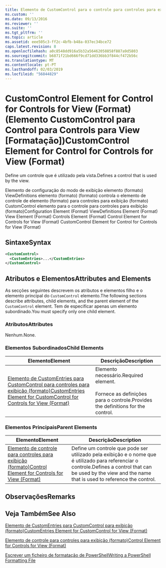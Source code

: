 ```yaml
---
title: Elemento de CustomControl para o controle para controles para exibição (formato) | Documentos da Microsoft
ms.custom: ''
ms.date: 09/13/2016
ms.reviewer: ''
ms.suite: ''
ms.tgt_pltfrm: ''
ms.topic: article
ms.assetid: eee505c3-ff2c-4bfb-b48a-037ec34bce72
caps.latest.revision: 8
ms.openlocfilehash: a0c8548dd916a5b32a56462058858f887a9d5803
ms.sourcegitcommit: b6871f21bd666f9cd71dd336bb3f844cf472b56c
ms.translationtype: MT
ms.contentlocale: pt-PT
ms.lasthandoff: 02/03/2019
ms.locfileid: "56844829"
---
```

# <a name="customcontrol-element-for-control-for-controls-for-view-format"></a><span data-ttu-id="95c3d-102">CustomControl Element for Control for Controls for View (Format) (Elemento CustomControl para Control para Controls para View [Formatação])</span><span class="sxs-lookup"><span data-stu-id="95c3d-102">CustomControl Element for Control for Controls for View (Format)</span></span>

<span data-ttu-id="95c3d-103">Define um controle que é utilizado pela vista.</span><span class="sxs-lookup"><span data-stu-id="95c3d-103">Defines a control that is used by the view.</span></span>

<span data-ttu-id="95c3d-104">Elemento de configuração do modo de exibição elemento (formato) ViewDefinitions elemento (formato) (formato) controla o elemento de controle de elemento (formato) para controles para exibição (formato) CustomControl elemento para o controle para controles para exibição (formato)</span><span class="sxs-lookup"><span data-stu-id="95c3d-104">Configuration Element (Format) ViewDefinitions Element (Format) View Element (Format) Controls Element (Format) Control Element for Controls for View (Format) CustomControl Element for Control for Controls for View (Format)</span></span>

## <a name="syntax"></a><span data-ttu-id="95c3d-105">Sintaxe</span><span class="sxs-lookup"><span data-stu-id="95c3d-105">Syntax</span></span>

```xml
<CustomControl>
  <CustomEntries>...</CustomEntries>
</CustomControl>
```

## <a name="attributes-and-elements"></a><span data-ttu-id="95c3d-106">Atributos e Elementos</span><span class="sxs-lookup"><span data-stu-id="95c3d-106">Attributes and Elements</span></span>

<span data-ttu-id="95c3d-107">As secções seguintes descrevem os atributos e elementos filho e o elemento principal do `CustomControl` elemento.</span><span class="sxs-lookup"><span data-stu-id="95c3d-107">The following sections describe attributes, child elements, and the parent element of the `CustomControl` element.</span></span> <span data-ttu-id="95c3d-108">Tem de especificar apenas um elemento subordinado.</span><span class="sxs-lookup"><span data-stu-id="95c3d-108">You must specify only one child element.</span></span>

### <a name="attributes"></a><span data-ttu-id="95c3d-109">Atributos</span><span class="sxs-lookup"><span data-stu-id="95c3d-109">Attributes</span></span>

<span data-ttu-id="95c3d-110">Nenhum.</span><span class="sxs-lookup"><span data-stu-id="95c3d-110">None.</span></span>

### <a name="child-elements"></a><span data-ttu-id="95c3d-111">Elementos Subordinados</span><span class="sxs-lookup"><span data-stu-id="95c3d-111">Child Elements</span></span>

|<span data-ttu-id="95c3d-112">Elemento</span><span class="sxs-lookup"><span data-stu-id="95c3d-112">Element</span></span>|<span data-ttu-id="95c3d-113">Descrição</span><span class="sxs-lookup"><span data-stu-id="95c3d-113">Description</span></span>|
|-------------|-----------------|
|[<span data-ttu-id="95c3d-114">Elemento de CustomEntries para CustomControl para controles para exibição (formato)</span><span class="sxs-lookup"><span data-stu-id="95c3d-114">CustomEntries Element for CustomControl for Controls for View (Format)</span></span>](./customentries-element-for-customcontrol-for-controls-for-view-format.md)|<span data-ttu-id="95c3d-115">Elemento necessário.</span><span class="sxs-lookup"><span data-stu-id="95c3d-115">Required element.</span></span><br /><br /> <span data-ttu-id="95c3d-116">Fornece as definições para o controle.</span><span class="sxs-lookup"><span data-stu-id="95c3d-116">Provides the definitions for the control.</span></span>|

### <a name="parent-elements"></a><span data-ttu-id="95c3d-117">Elementos Principais</span><span class="sxs-lookup"><span data-stu-id="95c3d-117">Parent Elements</span></span>

|<span data-ttu-id="95c3d-118">Elemento</span><span class="sxs-lookup"><span data-stu-id="95c3d-118">Element</span></span>|<span data-ttu-id="95c3d-119">Descrição</span><span class="sxs-lookup"><span data-stu-id="95c3d-119">Description</span></span>|
|-------------|-----------------|
|[<span data-ttu-id="95c3d-120">Elemento de controle para controles para exibição (formato)</span><span class="sxs-lookup"><span data-stu-id="95c3d-120">Control Element for Controls for View (Format)</span></span>](./control-element-for-controls-for-view-format.md)|<span data-ttu-id="95c3d-121">Define um controle que pode ser utilizado pela exibição e o nome que é utilizado para referenciar o controle.</span><span class="sxs-lookup"><span data-stu-id="95c3d-121">Defines a control that can be used by the view and the name that is used to reference the control.</span></span>|

## <a name="remarks"></a><span data-ttu-id="95c3d-122">Observações</span><span class="sxs-lookup"><span data-stu-id="95c3d-122">Remarks</span></span>

## <a name="see-also"></a><span data-ttu-id="95c3d-123">Veja Também</span><span class="sxs-lookup"><span data-stu-id="95c3d-123">See Also</span></span>

[<span data-ttu-id="95c3d-124">Elemento de CustomEntries para CustomControl para exibição (formato)</span><span class="sxs-lookup"><span data-stu-id="95c3d-124">CustomEntries Element for CustomControl for View (Format)</span></span>](./customentries-element-for-customcontrol-for-controls-for-configuration-format.md)

[<span data-ttu-id="95c3d-125">Elemento de controle para controles para exibição (formato)</span><span class="sxs-lookup"><span data-stu-id="95c3d-125">Control Element for Controls for View (Format)</span></span>](./control-element-for-controls-for-view-format.md)

[<span data-ttu-id="95c3d-126">Escrever um ficheiro de formatação de PowerShell</span><span class="sxs-lookup"><span data-stu-id="95c3d-126">Writing a PowerShell Formatting File</span></span>](./writing-a-powershell-formatting-file.md)
